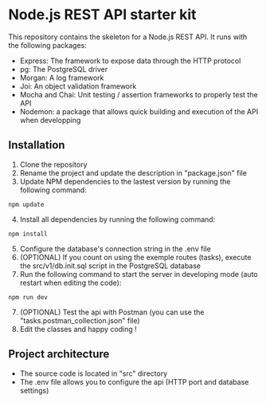 # Node.js REST API starter kit

This repository contains the skeleton for a Node.js REST API.
It runs with the following packages:
- Express: The framework to expose data through the HTTP protocol
- pg: The PostgreSQL driver
- Morgan: A log framework
- Joi: An object validation framework
- Mocha and Chai: Unit testing / assertion frameworks to properly test the API
- Nodemon: a package that allows quick building and execution of the API when developping

## Installation

1. Clone the repository
2. Rename the project and update the description in "package.json" file
3. Update NPM dependencies to the lastest version by running the following command:
```
npm update
```
4. Install all dependencies by running the following command:
```
npm install
```
5. Configure the database's connection string in the .env file
6. (OPTIONAL) If you count on using the exemple routes (tasks), execute the src/v1/db.init.sql script in the PostgreSQL database
6. Run the following command to start the server in developing mode (auto restart when editing the code):
```
npm run dev
```
7. (OPTIONAL) Test the api with Postman (you can use the "tasks.postman_collection.json" file)
8. Edit the classes and happy coding !

## Project architecture
- The source code is located in "src" directory
- The .env file allows you to configure the api (HTTP port and database settings)